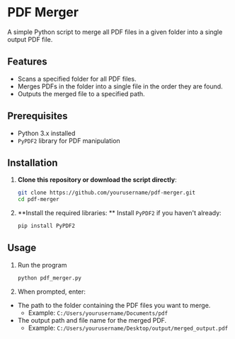 # PDF Merger

A simple Python script to merge all PDF files in a given folder into a single output PDF file.

## Features
- Scans a specified folder for all PDF files.
- Merges PDFs in the folder into a single file in the order they are found.
- Outputs the merged file to a specified path.

## Prerequisites
- Python 3.x installed
- `PyPDF2` library for PDF manipulation

## Installation

1. **Clone this repository or download the script directly**:
   ```bash
   git clone https://github.com/yourusername/pdf-merger.git
   cd pdf-merger
   ```
2. **Install the required libraries: ** Install `PyPDF2` if you haven't already:
   ```bash
   pip install PyPDF2
   ```
   
## Usage

1. Run the program
   ```bash
   python pdf_merger.py
   ```
2. When prompted, enter:
  - The path to the folder containing the PDF files you want to merge.
     - Example: `C:/Users/yourusername/Documents/pdf`
  - The output path and file name for the merged PDF.
    - Example: `C:/Users/yourusername/Desktop/output/merged_output.pdf`

